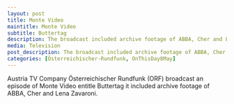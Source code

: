 ```yaml
---
layout: post
title: Monte Video
maintitle: Monte Video
subtitle: Buttertag
description: The broadcast included archive footage of ABBA, Cher and Lena Zavaroni.
media: Television
post_description: The broadcast included archive footage of ABBA, Cher and Lena Zavaroni.
categories: [Österreichischer-Rundfunk, OnThisDay8May]
---
```


Austria TV Company Österreichischer Rundfunk (ORF) broadcast an episode of Monte Video entitle Buttertag it included archive footage of ABBA, Cher and Lena Zavaroni.

